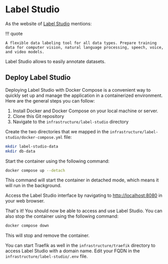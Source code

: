 # Label Studio

As the website of [Label Studio](https://labelstud.io/) mentions:

!!! quote

	A flexible data labeling tool for all data types. Prepare training data for computer vision, natural language processing, speech, voice, and video models.

Label Studio allows to easily annotate datasets.

## Deploy Label Studio

Deploying Label Studio with Docker Compose is a convenient way to quickly set up and manage the application in a containerized environment. Here are the general steps you can follow:

1. Install Docker and Docker Compose on your local machine or server.
2. Clone this Git repository
3. Navigate to the `infrastructure/label-studio` directory

Create the two directories that we mapped in the `infrastructure/label-studio/docker-compose.yml` file:

```sh title="In a terminal, execute the following command(s)" 
mkdir label-studio-data
mkdir db-data
```

Start the container using the following command:

```sh title="In a terminal, execute the following command(s)"
docker compose up --detach
```

This command will start the container in detached mode, which means it will run in the background.

Access the Label Studio interface by navigating to <http://localhost:8080> in your web browser.

That's it! You should now be able to access and use Label Studio. You can also stop the container using the following command:

```sh title="In a terminal, execute the following command(s)"
docker compose down
```

This will stop and remove the container.

You can start Traefik as well in the `infrastructure/traefik` directory to access Label Studio with a domain name. Edit your FQDN in the `infrastructure/label-studio/.env` file.
